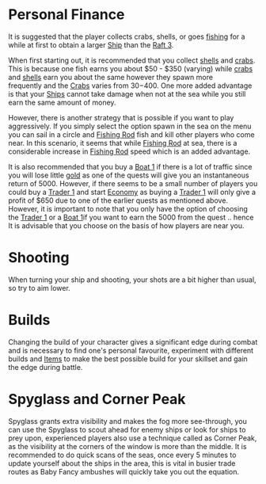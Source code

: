 # Personal Finance 
It is suggested that the player collects crabs, shells, or goes [fishing](/pages/tools/fishingrod.md) for a while at first to obtain a larger [Ship](/ships.md) than the [Raft 3](/ships/raft3.md).

When first starting out, it is recommended that you collect [shells](/pickups/shells.md) and [crabs](/pickups/crabs.md). This is because one fish earns you about $50 - $350 (varying) while [crabs](/pickups/crabs.md) and [shells](/pickups/shells.md) earn you about the same however they spawn more frequently and the [Crabs](/pickups/crabs.md) varies from $30-$400. One more added advantage is that your [Ships](/ships.md) cannot take damage when not at the sea while you still earn the same amount of money.

However, there is another strategy that is possible if you want to play aggressively. If you simply select the option spawn in the sea on the menu you can sail in a circle and [Fishing Rod](/tools/fishingrod.md) fish and kill other players who come near. In this scenario, it seems that while [Fishing Rod](/tools/fishingrod.md) at sea, there is a considerable increase in [Fishing Rod](/tools/fishingrod.md) speed which is an added advantage.

It is also recommended that you buy a [Boat 1](/ships/boat1.md) if there is a lot of traffic since you will lose little [gold](/gold.md) as one of the quests will give you an instantaneous return of 5000. However, if there seems to be a small number of players you could buy a [Trader 1](/ships/trader1.md) and start [Economy](/economy.md) as buying a [Trader 1](/ships/trader1.md) will only give a profit of $650 due to one of the earlier quests as mentioned above. However, it is important to note that you only have the option of choosing the [Trader 1](/ships/trader1.md) or a [Boat 1](/ships/boat1.md)if you want to earn the 5000 from the quest .. hence It is advisable that you choose on the basis of how players are near you.


# Shooting 
When turning your ship and shooting, your shots are a bit higher than usual, so try to aim lower.

# Builds
Changing the build of your character gives a significant edge during combat and is necessary to find one's personal favourite, experiment with different builds and [Items](/items.md) to make the best possible build for your skillset and gain the edge during battle.

# Spyglass and Corner Peak
Spyglass grants extra visibility and makes the fog more see-through, you can use the Spyglass to scout ahead for enemy ships or look for ships to prey upon, experienced players also use a technique called as Corner Peak, as the visibility at the corners of the window is more than the middle. It is recommended to do quick scans of the seas, once every 5 minutes to update yourself about the ships in the area, this is vital in busier trade routes as Baby Fancy ambushes will quickly take you out the equation.